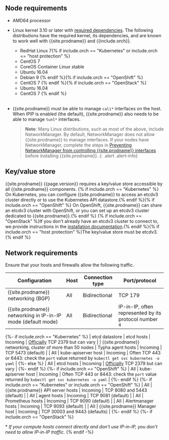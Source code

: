 ## Node requirements

- AMD64 processor

- Linux kernel 3.10 or later with [required dependencies](#kernel-dependencies).
  The following distributions have the required kernel, its dependencies, and are
  known to work well with {{site.prodname}} and {{include.orch}}.
  - RedHat Linux 7{% if include.orch == "Kubernetes" or include.orch == "host protection" %}
  - CentOS 7
  - CoreOS Container Linux stable
  - Ubuntu 16.04
  - Debian 9
  {% endif %}{% if include.orch == "OpenShift" %}
  - CentOS 7
  {% endif %}{% if include.orch == "OpenStack" %}
  - Ubuntu 16.04
  - CentOS 7
  {% endif %}<br><br>

- {{site.prodname}} must be able to manage `cali*` interfaces on the host. When IPIP is
  enabled (the default), {{site.prodname}} also needs to be able to manage `tunl*` interfaces.

  > **Note**: Many Linux distributions, such as most of the above, include NetworkManager.
  > By default, NetworkManager does not allow {{site.prodname}} to manage interfaces.
  > If your nodes have NetworkManager, complete the steps in
  > [Preventing NetworkManager from controlling {{site.prodname}} interfaces](../../usage/troubleshooting/#prevent-networkmanager-from-controlling-{{site.prodnamedash}}-interfaces)
  > before installing {{site.prodname}}.
  {: .alert .alert-info}

## Key/value store

{{site.prodname}} {{page.version}} requires a key/value store accessible by all
{{site.prodname}} components. {% if include.orch == "Kubernetes" %} On Kubernetes,
you can configure {{site.prodname}} to access an etcdv3 cluster directly or to
use the Kubernetes API datastore.{% endif %}{% if include.orch == "OpenShift" %} On
OpenShift, {{site.prodname}} can share an etcdv3 cluster with OpenShift, or
you can set up an etcdv3 cluster dedicated to {{site.prodname}}.{% endif %}
{% if include.orch == "OpenStack" %}If you don't already have an etcdv3 cluster
to connect to, we provide instructions in the [installation documentation](./installation/).{% endif %}{% if include.orch == "host protection" %}The key/value store must be etcdv3.{% endif %}


## Network requirements

Ensure that your hosts and firewalls allow the following traffic.

| Configuration                                                | Host                | Connection type | Port/protocol |
|--------------------------------------------------------------|---------------------|-----------------|---------------|
| {{site.prodname}} networking (BGP)                           | All                 | Bidirectional   | TCP 179 |
| {{site.prodname}} networking in IP-in-IP mode (default mode) | All                 | Bidirectional   | IP-in-IP, often represented by its protocol number `4` |
{%- if include.orch == "Kubernetes" %}
| etcd datastore                                               | etcd hosts          | Incoming        | [Officially](http://www.iana.org/assignments/service-names-port-numbers/service-names-port-numbers.txt) TCP 2379 but can vary |
| {{site.prodname}} networking, cluster of more than 50 nodes  | Typha agent hosts   | Incoming        | TCP 5473 (default) |
| All                                                          | kube-apiserver host | Incoming        | Often TCP 443 or 6443: check the `port` value returned by `kubectl get svc kubernetes -o yaml` |
{%- else %}
| All                                                          | etcd hosts          | Incoming        | [Officially](http://www.iana.org/assignments/service-names-port-numbers/service-names-port-numbers.txt) TCP 2379 but can vary |
{%- endif %}
{%- if include.orch == "OpenShift" %}
| All                                                          | kube-apiserver host | Incoming        | Often TCP 443 or 8443: check the `port` value returned by `kubectl get svc kubernetes -o yaml` |
{%- endif %}
{%- if include.orch == "Kubernetes" or include.orch == "OpenShift" %}
| All                                                          | {{site.prodname}} API server hosts | Incoming | TCP 8080 and 5443 (default)                           |
| All                                                          | agent hosts         | Incoming        | TCP 9081 (default)                                            |
| All                                                          | Prometheus hosts    | Incoming        | TCP 9090 (default)                                            |
| All                                                          | Alertmanager hosts  | Incoming        | TCP 9093 (default)                                            |
| All                                                          | {{site.prodname}} Manager host | Incoming | TCP 30003 and 9443 (defaults)                             |
{%- endif %}
{%- if include.orch == "OpenStack" %}

\* _If your compute hosts connect directly and don't use IP-in-IP, you don't need to allow IP-in-IP traffic._
{% endif -%}
